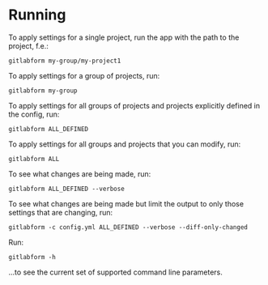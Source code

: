 # Running

To apply settings for a single project, run the app with the path to the project, f.e.:

```shell
gitlabform my-group/my-project1
```

To apply settings for a group of projects, run:

```shell
gitlabform my-group
```

To apply settings for all groups of projects and projects explicitly defined in the config, run:

```shell
gitlabform ALL_DEFINED
```

To apply settings for all groups and projects that you can modify, run:

```shell
gitlabform ALL
```

To see what changes are being made, run:

```shell
gitlabform ALL_DEFINED --verbose
```

To see what changes are being made but limit the output to only those settings that are changing, run:

```shell
gitlabform -c config.yml ALL_DEFINED --verbose --diff-only-changed
```

Run:

```shell
gitlabform -h
```

...to see the current set of supported command line parameters.
